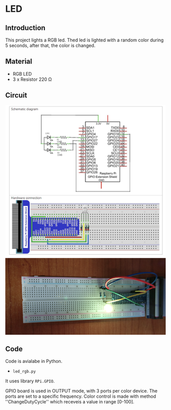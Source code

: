# LED

## Introduction

This project lights a RGB led.
Thed led is lighted with a random color during 5 seconds, after that, the color is changed. 

## Material

* RGB LED
* 3 x Resistor 220 &Omega;

## Circuit

![model](circuit_start.png)
![mount](circuit_final.png)

## Code

Code is avialabe in Python.

* ``led_rgb.py``

It uses library ``RPi.GPIO``.

GPIO board is used in OUTPUT mode, with 3 ports per color device.
The ports are set to a specific frequency.
Color control is made with method ''ChangeDutyCycle'' which receveis a value in range [0-100].